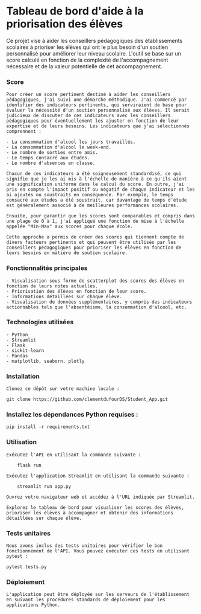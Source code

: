 # Tableau de bord d'aide à la priorisation des élèves

Ce projet vise à aider les conseillers pédagogiques des établissements scolaires à prioriser les élèves qui ont le plus besoin d'un soutien personnalisé pour améliorer leur niveau scolaire. L'outil se base sur un score calculé en fonction de la complexité de l'accompagnement nécessaire et de la valeur potentielle de cet accompagnement.

### Score

    Pour créer un score pertinent destiné à aider les conseillers pédagogiques, j'ai suivi une démarche méthodique. J'ai commencé par identifier des indicateurs pertinents, qui serviraient de base pour évaluer la nécessité d'un soutien personnalisé aux élèves. Il serait judicieux de discuter de ces indicateurs avec les conseillers pédagogiques pour éventuellement les ajuster en fonction de leur expertise et de leurs besoins. Les indicateurs que j'ai sélectionnés comprennent :

    - La consommation d'alcool les jours travaillés.
    - La consommation d'alcool le week-end.
    - Le nombre de sorties entre amis.
    - Le temps consacré aux études.
    - Le nombre d'absences en classe.

    Chacun de ces indicateurs a été soigneusement standardisé, ce qui signifie que je les ai mis à l'échelle de manière à ce qu'ils aient une signification uniforme dans le calcul du score. En outre, j'ai pris en compte l'impact positif ou négatif de chaque indicateur et les ai ajoutés ou soustraits en conséquence. Par exemple, le temps consacré aux études a été soustrait, car davantage de temps d'étude est généralement associé à de meilleures performances scolaires.

    Ensuite, pour garantir que les scores sont comparables et compris dans une plage de 0 à 1, j'ai appliqué une fonction de mise à l'échelle appelée "Min-Max" aux scores pour chaque école.

    Cette approche a permis de créer des scores qui tiennent compte de divers facteurs pertinents et qui peuvent être utilisés par les conseillers pédagogiques pour prioriser les élèves en fonction de leurs besoins en matière de soutien scolaire.

### Fonctionnalités principales

    - Visualisation sous forme de scatterplot des scores des élèves en fonction de leurs notes actuelles.
    - Priorisation des élèves en fonction de leur score.
    - Informations détaillées sur chaque élève.
    - Visualisation de données supplémentaires, y compris des indicateurs actionnables tels que l'absentéisme, la consommation d'alcool, etc.

### Technologies utilisées

    - Python
    - Streamlit
    - Flask
    - sickit-learn
    - Pandas
    - matplotlib, seaborn, plotly

### Installation

    Clonez ce dépôt sur votre machine locale :

    git clone https://github.com/clementdufourDS/Student_App.git

### Installez les dépendances Python requises :

    pip install -r requirements.txt


### Utilisation

    Exécutez l'API en utilisant la commande suivante :
       
        flask run

    Exécutez l'application Streamlit en utilisant la commande suivante :

        streamlit run app.py

    Ouvrez votre navigateur web et accédez à l'URL indiquée par Streamlit.

    Explorez le tableau de bord pour visualiser les scores des élèves, prioriser les élèves à accompagner et obtenir des informations détaillées sur chaque élève.

### Tests unitaires

    Nous avons inclus des tests unitaires pour vérifier le bon fonctionnement de l'API. Vous pouvez exécuter ces tests en utilisant pytest :

    pytest tests.py

### Déploiement

    L'application peut être déployée sur les serveurs de l'établissement en suivant les procédures standards de déploiement pour les applications Python.
